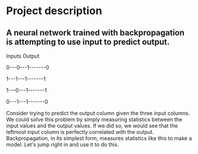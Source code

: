 # Project description

A neural network trained with backpropagation is attempting to use input to predict output.
-------------------------------------------------
Inputs 	        Output

0---0---1-------0

1---1---1-------1

1---0---1-------1

0---1---1-------0

Consider trying to predict the output column given the three input columns. 
We could solve this problem by simply measuring statistics between the input values and the output values. If we did so, we would see that the leftmost input column is perfectly correlated with the output. Backpropagation, in its simplest form, measures statistics like this to make a model. Let's jump right in and use it to do this.